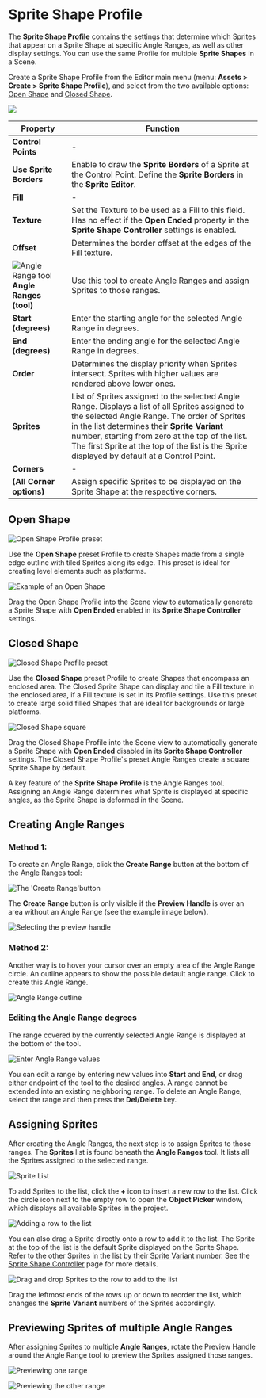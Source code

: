 # Sprite Shape Profile

The __Sprite Shape Profile__ contains the settings that determine which Sprites that appear on a Sprite Shape at specific Angle Ranges, as well as other display settings. You can use the same Profile for multiple __Sprite Shapes__ in a Scene.

Create a Sprite Shape Profile from the Editor main menu (menu: __Assets > Create > Sprite Shape Profile__), and select from the two available options: [Open Shape](#open-shape) and [Closed Shape](#closed-shape).

![](images/v1.1-SSProfile.png)

| **Property**                                                 | **Function**                                                 |
| ------------------------------------------------------------ | ------------------------------------------------------------ |
| **Control Points**                                           | -                                                            |
| **Use Sprite Borders**                                       | Enable to draw the **Sprite Borders** of a Sprite at the Control Point. Define the **Sprite Borders** in the **Sprite Editor**. |
| **Fill**                                                     | -                                                            |
| **Texture**                                                  | Set the Texture to be used as a Fill to this field. Has no effect if the **Open Ended** property in the **Sprite Shape Controller** settings is enabled. |
| **Offset**                                                   | Determines the border offset at the edges of the Fill texture. |
| ![Angle Range tool](images/v1.1-AngleRange.png)**Angle Ranges (tool)** | Use this tool to create Angle Ranges and assign Sprites to those ranges. |
| **Start (degrees)**                                          | Enter the starting angle for the selected Angle Range in degrees. |
| **End (degrees)**                                            | Enter the ending angle for the selected Angle Range in degrees. |
| **Order**                                                    | Determines the display priority when Sprites intersect. Sprites with higher values are rendered above lower ones. |
| **Sprites**                                                  | List of Sprites assigned to the selected Angle Range. Displays a list of all Sprites assigned to the selected Angle Range. The order of Sprites in the list determines their **Sprite Variant** number, starting from zero at the top of the list. The first Sprite at the top of the list is the Sprite displayed by default at a Control Point. |
| **Corners**                                                  | -                                                            |
| **(All Corner options)**                                     | Assign specific Sprites to be displayed on the Sprite Shape at the respective corners. |

## Open Shape

![Open Shape Profile preset](images/OpenShapeProfile.png)

Use the __Open Shape__ preset Profile to create Shapes made from a single edge outline with tiled Sprites along its edge. This preset is ideal for creating level elements such as platforms.

![Example of an Open Shape](images/2D_SpriteShape_024.png)

Drag the Open Shape Profile into the Scene view to automatically generate a Sprite Shape with __Open Ended__ enabled in its __Sprite Shape Controller__ settings.

## Closed Shape

![Closed Shape Profile preset](images/ClosedShapeProfile.png)

Use the __Closed Shape__ preset Profile to create Shapes that encompass an enclosed area. The Closed Sprite Shape can display and tile a Fill texture in the enclosed area, if a Fill texture is set in its Profile settings. Use this preset to create large solid filled Shapes that are ideal for backgrounds or large platforms.

![Closed Shape square](images/v1.1-ClosedShapeSquare.png)

Drag the Closed Shape Profile into the Scene view to automatically generate a Sprite Shape with __Open Ended__ disabled in its __Sprite Shape Controller__ settings. The Closed Shape Profile's preset Angle Ranges create a square Sprite Shape by default.

A key feature of the __Sprite Shape Profile__ is the Angle Ranges tool. Assigning an Angle Range determines what Sprite is displayed at specific angles, as the Sprite Shape is deformed in the Scene.

## Creating Angle Ranges

### Method 1:

To create an Angle Range, click the __Create Range__ button at the bottom of the Angle Ranges tool:

![The 'Create Range'button](images/2D_SpriteShape_014.png)

The __Create Range__ button is only visible if the __Preview Handle__ is over an area without an Angle Range (see the example image below).

![Selecting the preview handle](images/2D_SpriteShape_015.png)

### Method 2:

Another way is to hover your cursor over an empty area of the Angle Range circle. An outline appears to show the possible default angle range. Click to create this Angle Range.

![Angle Range outline](images/2D_SpriteShape_017.png)

### Editing the Angle Range degrees

The range covered by the currently selected Angle Range is displayed at the bottom of the tool.

![Enter Angle Range values](images/2D_SpriteShape_018.png)

You can edit a range by entering new values into __Start__ and __End__, or drag either endpoint of the tool to the desired angles. A range cannot be extended into an existing neighboring range. To delete an Angle Range, select the range and then press the __Del/Delete__ key.

## Assigning Sprites

After creating the Angle Ranges, the next step is to assign Sprites to those ranges. The __Sprites__ list is found beneath the __Angle Ranges__ tool. It lists all the Sprites assigned to the selected range.

![Sprite List](images/2D_SpriteShape_019.png)

To add Sprites to the list, click the __+__ icon to insert a new row to the list.  Click the circle icon next to the empty row to open the __Object Picker__ window, which displays all available Sprites in the project.

![Adding a row to the list](images/2D_SpriteShape_020.png)

You can also drag a Sprite directly onto a row to add it to the list. The Sprite at the top of the list is the default Sprite displayed on the Sprite Shape.  Refer to the other Sprites in the list by their [Sprite Variant](SSController.md) number. See the [Sprite Shape Controller](SSController.md) page for more details.

![Drag and drop Sprites to the row to add to the list](images/2D_SpriteShape_021.png)

Drag the leftmost ends of the rows up or down to reorder the list, which changes the __Sprite Variant__ numbers of the Sprites accordingly.

## Previewing Sprites of multiple Angle Ranges

After assigning Sprites to multiple __Angle Ranges__, rotate the Preview Handle around the Angle Range tool to preview the Sprites assigned those ranges.

![Previewing one range](images/2D_SpriteShape_022.png)

![Previewing the other range](images/2D_SpriteShape_023.png)
